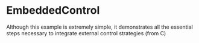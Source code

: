 # EmbeddedControl
 Although this example is extremely simple, it demonstrates all the essential steps necessary to integrate external control strategies (from C)
